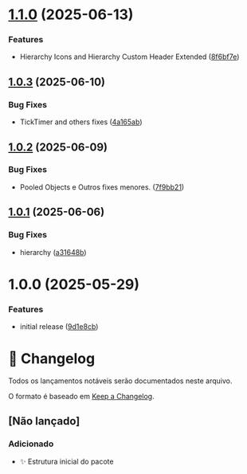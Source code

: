 # [1.1.0](https://github.com/Natteens/com.natteens.gameinit/compare/v1.0.3...v1.1.0) (2025-06-13)


### Features

* Hierarchy Icons and Hierarchy Custom Header Extended ([8f6bf7e](https://github.com/Natteens/com.natteens.gameinit/commit/8f6bf7ef2fe88d920a93254c9a68963c70812f1b))

## [1.0.3](https://github.com/Natteens/com.natteens.gameinit/compare/v1.0.2...v1.0.3) (2025-06-10)


### Bug Fixes

* TickTimer and others fixes ([4a165ab](https://github.com/Natteens/com.natteens.gameinit/commit/4a165ab28268be9840bc68095f80ff20b8c4d3f3))

## [1.0.2](https://github.com/Natteens/com.natteens.gameinit/compare/v1.0.1...v1.0.2) (2025-06-09)


### Bug Fixes

* Pooled Objects e Outros fixes menores. ([7f9bb21](https://github.com/Natteens/com.natteens.gameinit/commit/7f9bb21db0e0bb455f7c83819cfaea0644288e50))

## [1.0.1](https://github.com/Natteens/com.natteens.gameinit/compare/v1.0.0...v1.0.1) (2025-06-06)


### Bug Fixes

* hierarchy ([a31648b](https://github.com/Natteens/com.natteens.gameinit/commit/a31648bc37da55d2a3747421a33aa4b98accaecd))

# 1.0.0 (2025-05-29)


### Features

* initial release ([9d1e8cb](https://github.com/Natteens/com.natteens.gameinit/commit/9d1e8cb776668709a89da2367b31f683e6883f6f))

# 📝 Changelog

Todos os lançamentos notáveis serão documentados neste arquivo.

O formato é baseado em [Keep a Changelog](https://keepachangelog.com/pt-BR/1.0.0/).

## [Não lançado]

### Adicionado
- ✨ Estrutura inicial do pacote
